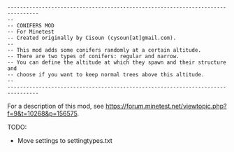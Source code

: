 ```
--------------------------------------------------------------------------------
--
-- CONIFERS MOD
-- For Minetest
-- Created originally by Cisoun (cysoun[at]gmail.com).
--
-- This mod adds some conifers randomly at a certain altitude.
-- There are two types of conifers: regular and narrow.
-- You can define the altitude at which they spawn and their structure and
-- choose if you want to keep normal trees above this altitude.
--
--------------------------------------------------------------------------------
```

For a description of this mod, see
https://forum.minetest.net/viewtopic.php?f=9&t=10268&p=156575.

TODO:
* Move settings to settingtypes.txt
